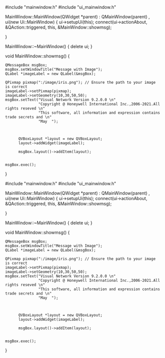 #include "mainwindow.h"
#include "ui_mainwindow.h"

MainWindow::MainWindow(QWidget *parent)
    : QMainWindow(parent)
    , ui(new Ui::MainWindow)
{
    ui->setupUi(this);
    connect(ui->actionAbout, &QAction::triggered, this, &MainWindow::showmsg);

}

MainWindow::~MainWindow()
{
    delete ui;
}

void MainWindow::showmsg()
{
   
    QMessageBox msgBox;
    msgBox.setWindowTitle("Message with Image");
    QLabel *imageLabel = new QLabel(&msgBox);

    QPixmap pixmap(":/image/iris.png"); // Ensure the path to your image is correct
    imageLabel->setPixmap(pixmap);
    imageLabel->setGeometry(10,30,50,50);
    msgBox.setText("Visual Network Version 9.2.0.0 \n"
                   "Copyright @ Honeywell International Inc.,2006-2021.All rights reseved \n"
                   "This software, all information and expression contains trade secrets and \n"
                   "May  ");



          QVBoxLayout *layout = new QVBoxLayout;
          layout->addWidget(imageLabel);

          msgBox.layout()->addItem(layout);


    msgBox.exec();

}


#include "mainwindow.h"
#include "ui_mainwindow.h"

MainWindow::MainWindow(QWidget *parent)
    : QMainWindow(parent)
    , ui(new Ui::MainWindow)
{
    ui->setupUi(this);
    connect(ui->actionAbout, &QAction::triggered, this, &MainWindow::showmsg);


}

MainWindow::~MainWindow()
{
    delete ui;
}

void MainWindow::showmsg()
{
   
    QMessageBox msgBox;
    msgBox.setWindowTitle("Message with Image");
    QLabel *imageLabel = new QLabel(&msgBox);

    QPixmap pixmap(":/image/iris.png"); // Ensure the path to your image is correct
    imageLabel->setPixmap(pixmap);
    imageLabel->setGeometry(10,30,50,50);
    msgBox.setText("Visual Network Version 9.2.0.0 \n"
                   "Copyright @ Honeywell International Inc.,2006-2021.All rights reseved \n"
                   "This software, all information and expression contains trade secrets and \n"
                   "May  ");



          QVBoxLayout *layout = new QVBoxLayout;
          layout->addWidget(imageLabel);

          msgBox.layout()->addItem(layout);


    msgBox.exec();


}


